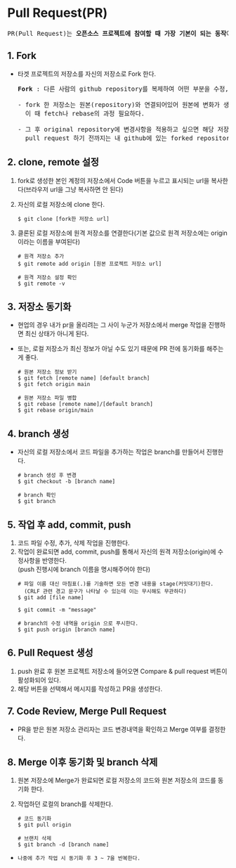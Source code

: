 # Pull Request(PR)
<pre>
PR(Pull Request)는 <b>오픈소스 프로젝트에 참여할 때 가장 기본이 되는 동작</b>이다.
</pre>
## 1. Fork
 - 타겟 프로젝트의 저장소를 자신의 저장소로 Fork 한다.
 
   <pre>
   <b>Fork</b> : 다른 사람의 github repository를 복제하여 어떤 부분을 수정, 추가, 삭제를 용이하도록 해주는 복제기능

   - fork 한 저장소는 원본(repository)와 연결되어있어 원본에 변화가 생기면 그대로 forked된 repository로 반영할 수 있다. 
     이 때 fetch나 rebase의 과정 필요하다.

   - 그 후 original repository에 변경사항을 적용하고 싶으면 해당 저장소에 pull request를 해야한다.
     pull request 하기 전까지는 내 github에 있는 forked repository에만 change만 적용된다.
   </pre>
## 2. clone, remote 설정
1. fork로 생성한 본인 계정의 저장소에서 Code 버튼을 누르고 표시되는 url을 복사한다(브라우저 url을 그냥 복사하면 안 된다)
2. 자신의 로컬 저장소에 clone 한다.

    ```
    $ git clone [fork한 저장소 url]
    ```
3. 클론된 로컬 저장소에 원격 저장소를 연결한다(기본 값으로 원격 저장소에는 origin 이라는 이름을 부여된다)

    ```
    # 원격 저장소 추가
    $ git remote add origin [원본 프로젝트 저장소 url]
    
    # 원격 저장소 설정 확인
    $ git remote -v
    ```
## 3. 저장소 동기화 
 - 현업의 경우 내가 pr을 올리려는 그 사이 누군가 저장소에서 merge 작업을 진행하면 최신 상태가 아니게 된다.
 - 또는, 로컬 저장소가 최신 정보가 아닐 수도 있기 때문에 PR 전에 동기화를 해주는 게 좋다.
 
    ```
    # 원본 저장소 정보 받기
    $ git fetch [remote name] [default branch]
    $ git fetch origin main
    
    # 원본 저장소 파일 병합
    $ git rebase [remote name]/[default branch]
    $ git rebase origin/main
    ```

## 4. branch 생성
 - 자신의 로컬 저장소에서 코드 파일을 추가하는 작업은 branch를 만들어서 진행한다.

    ```
    # branch 생성 후 변경
    $ git checkout -b [branch name]
    
    # branch 확인
    $ git branch
    ```
## 5. 작업 후 add, commit, push
1. 코드 파일 수정, 추가, 삭제 작업을 진행한다.
2. 작업이 완료되면 add, commit, push를 통해서 자신의 원격 저장소(origin)에 수정사항을 반영한다.</br>
   (push 진행시에 branch 이름을 명시해주어야 한다)
    ```
    # 파일 이름 대신 마침표(.)를 기술하면 모든 변경 내용을 stage(커밋대기)한다.
      (CRLF 관련 경고 문구가 나타날 수 있는데 이는 무시해도 무관하다)
    $ git add [file name]

    $ git commit -m "message"

    # branch의 수정 내역을 origin 으로 푸시한다.
    $ git push origin [branch name]
    ```
## 6. Pull Request 생성
1. push 완료 후 원본 프로젝트 저장소에 들어오면 Compare & pull request 버튼이 활성화되어 있다.
2. 해당 버튼을 선택해서 메시지를 작성하고 PR을 생성한다.
## 7. Code Review, Merge Pull Request
 - PR을 받은 원본 저장소 관리자는 코드 변경내역을 확인하고 Merge 여부를 결정한다.
## 8. Merge 이후 동기화 및 branch 삭제
 1. 원본 저장소에 Merge가 완료되면 로컬 저장소의 코드와 원본 저장소의 코드를 동기화 한다.
 2. 작업하던 로컬의 branch를 삭제한다.
    
    ```
    # 코드 동기화
    $ git pull origin

    # 브랜치 삭제
    $ git branch -d [branch name]
    ```
- `나중에 추가 작업 시 동기화 후 3 ~ 7을 반복한다.`
